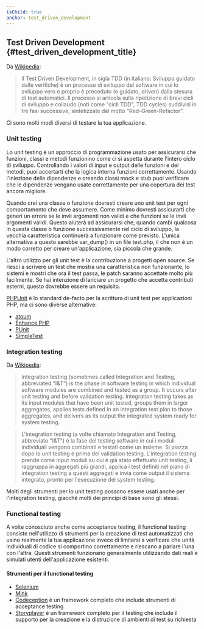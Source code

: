 ```yaml
---
isChild: true
anchor: test_driven_development
---
```


## Test Driven Development {#test_driven_development_title}

Da [Wikipedia](http://it.wikipedia.org/wiki/Test_Driven_Development):

> Il Test Driven Development, in sigla TDD (in italiano: Sviluppo guidato dalle verifiche) è un processo di sviluppo
> del software in cui lo sviluppo vero e proprio è preceduto (e guidato, driven) dalla stesura di test automatici. Il
> processo si articola sulla ripetizione di brevi cicli di sviluppo e collaudo (noti come "cicli TDD", TDD cycles)
> suddivisi in tre fasi successive, sintetizzate dal motto "Red-Green-Refactor".

Ci sono molti modi diversi di testare la tua applicazione.

### Unit testing

Lo unit testing è un approccio di programmazione usato per assicurarsi che funzioni, classi e metodi funzionino come ci
si aspetta durante l'intero ciclo di sviluppo. Controllando i valori di input e output delle funzioni e dei metodi, puoi
accertarti che la logica interna funzioni correttamente. Usando l'iniezione delle dipendenze e creando classi mock e
stub puoi verificare che le dipendenze vengano usate correttamente per una copertura dei test ancora migliore.

Quando crei una classe o funzione dovresti creare uno unit test per ogni comportamento che deve assumere. Come minimo
dovresti assicurarti che generi un errore se le invii argomenti non validi e che funzioni se le invii argomenti validi.
Questo aiuterà ad assicurarsi che, quando cambi qualcosa in questa classe o funzione successivamente nel ciclo di
sviluppo, la vecchia caratteristica continuerà a funzionare come previsto. L'unica alternativa a questo sarebbe
var_dump() in un file test.php, il che non è un modo corretto per creare un'applicazione, sia piccola che grande.

L'altro utilizzo per gli unit test è la contribuzione a progetti open source. Se riesci a scrivere un test che mostra
una caratteristica non funzionante, lo sistemi e mostri che ora il test passa, le patch saranno accettate molto più
facilmente. Se hai intenzione di lanciare un progetto che accetta contributi esterni, questo dovrebbe essere un
requisito.

[PHPUnit](http://phpunit.de) è lo standard de-facto per la scrittura di unit test per applicazioni PHP, ma ci sono
diverse alternative:

* [atoum](https://github.com/atoum/atoum)
* [Enhance PHP](https://github.com/Enhance-PHP/Enhance-PHP)
* [PUnit](http://punit.smf.me.uk/)
* [SimpleTest](http://simpletest.org)


### Integration testing

Da [Wikipedia](http://en.wikipedia.org/wiki/Integration_testing):

> Integration testing (sometimes called Integration and Testing, abbreviated "I&T") is the phase in software testing in
> which individual software modules are combined and tested as a group. It occurs after unit testing and before
> validation testing. Integration testing takes as its input modules that have been unit tested, groups them in larger
> aggregates, applies tests defined in an integration test plan to those aggregates, and delivers as its output the
> integrated system ready for system testing.

> L'integration testing (a volte chiamato Integration and Testing, abbreviato "I&T") è la fase del testing software in
> cui i moduli individuali vengono combinati e testati come un insieme. Si piazza dopo lo unit testing e prima del
> validation testing. L'integration testing prende come input moduli su cui è già stato effettuato unit testing, li
> raggruppa in aggregati più grandi, applica i test definiti nel piano di integration testing a questi aggregati e invia
> come output il sistema integrato, pronto per l'esecuzione del system testing.

Molti degli strumenti per lo unit testing possono essere usati anche per l'integration testing, giacché molti dei
principi di base sono gli stessi.

### Functional testing

A volte conosciuto anche come acceptance testing, il functional testing consiste nell'utilizzo di strumenti per la
creazione di test automatizzati che usino realmente la tua applicazione invece di limitarsi a verificare che unità
individuali di codice si comportino correttamente e riescano a parlare l'una con l'altra. Questi strumenti funzionano
generalmente utilizzando dati reali e simulati utenti dell'applicazione esistenti.

#### Strumenti per il functional testing

* [Selenium](http://seleniumhq.com)
* [Mink](http://mink.behat.org)
* [Codeception](http://codeception.com) è un framework completo che include strumenti di acceptance testing
* [Storyplayer](http://datasift.github.io/storyplayer) è un framework completo per il testing che include il supporto
  per la creazione e la distruzione di ambienti di test su richiesta
